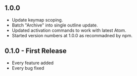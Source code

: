 ## 1.0.0

- Update keymap scoping.
- Batch "Archive" into single outline update.
- Updated activation commands to work with latest Atom.
- Started version numbers at 1.0.0 as recommadned by npm.

## 0.1.0 - First Release
* Every feature added
* Every bug fixed
